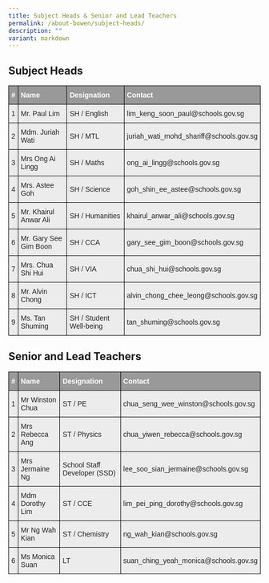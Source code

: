 ```yaml
---
title: Subject Heads & Senior and Lead Teachers
permalink: /about-bowen/subject-heads/
description: ""
variant: markdown
---
```

<style type="text/css">
.tg  {border-collapse:collapse;border-spacing:0;}
.tg td{border-color:black;border-style:solid;border-width:1px;font-family:Arial, sans-serif;font-size:14px;
  overflow:hidden;padding:10px 5px;word-break:normal;}
.tg th{border-color:black;border-style:solid;border-width:1px;font-family:Arial, sans-serif;font-size:14px;
  font-weight:normal;overflow:hidden;padding:10px 5px;word-break:normal;}
.tg .tg-fxx4{background-color:#ECECEC;color:#222;text-align:left;vertical-align:middle}
.tg .tg-2hhi{background-color:#999;color:#FFF;font-weight:bold;text-align:left;vertical-align:top}
</style>

## Subject Heads
<table class="tg">
<thead>
  <tr>
    <th class="tg-2hhi">#</th>
    <th class="tg-2hhi">Name</th>
    <th class="tg-2hhi">Designation</th>
    <th class="tg-2hhi">Contact</th>
  </tr>
</thead>
<tbody>
  <tr>
    <td class="tg-fxx4"><span style="color:#222"> 1</span></td>
    <td class="tg-fxx4"><span style="color:#222">Mr. Paul Lim </span></td>
    <td class="tg-fxx4"><span style="color:#222">SH / English </span></td>
    <td class="tg-fxx4"><span style="color:#222">lim_keng_soon_paul@schools.gov.sg </span></td>
  </tr>
  <tr>
    <td class="tg-fxx4"><span style="color:#222"> 2</span></td>
    <td class="tg-fxx4"><span style="color:#222">Mdm. Juriah Wati</span></td>
    <td class="tg-fxx4"><span style="color:#222">SH / MTL </span></td>
    <td class="tg-fxx4"><span style="color:#222">juriah_wati_mohd_shariff@schools.gov.sg</span></td>
  </tr>
  <tr>
    <td class="tg-fxx4"><span style="color:#222"> 3</span></td>
    <td class="tg-fxx4"><span style="color:#222">Mrs Ong Ai Lingg </span></td>
    <td class="tg-fxx4"><span style="color:#222">SH / Maths</span></td>
    <td class="tg-fxx4"><span style="color:#222">ong_ai_lingg@schools.gov.sg </span></td>
  </tr>
  <tr>
    <td class="tg-fxx4"><span style="color:#222"> 4</span></td>
    <td class="tg-fxx4"><span style="color:#222">Mrs. Astee Goh</span><br></td>
    <td class="tg-fxx4"><span style="color:#222">SH / Science </span></td>
    <td class="tg-fxx4"><span style="color:#222">goh_shin_ee_astee@schools.gov.sg</span></td>
  </tr>
  <tr>
    <td class="tg-fxx4"><span style="color:#222"> 5</span></td>
    <td class="tg-fxx4"><span style="color:#222">Mr. Khairul Anwar Ali </span></td>
    <td class="tg-fxx4"><span style="color:#222">SH / Humanities </span></td>
    <td class="tg-fxx4"><span style="color:#222">khairul_anwar_ali@schools.gov.sg</span></td>
  </tr>
  <tr>
    <td class="tg-fxx4"><span style="color:#222"> 6</span></td>
    <td class="tg-fxx4"><span style="color:#222">Mr. Gary See Gim Boon </span></td>
    <td class="tg-fxx4"><span style="color:#222">SH / CCA</span></td>
    <td class="tg-fxx4"><span style="color:#222">gary_see_gim_boon@schools.gov.sg</span></td>
  </tr>
  <tr>
    <td class="tg-fxx4"><span style="color:#222"> 7</span></td>
    <td class="tg-fxx4"><span style="color:#222">Mrs. Chua Shi Hui</span></td>
    <td class="tg-fxx4"><span style="color:#222">SH / VIA</span></td>
    <td class="tg-fxx4"><span style="color:#222">chua_shi_hui@schools.gov.sg</span></td>
  </tr>
  <tr>
    <td class="tg-fxx4"><span style="color:#222"> 8</span></td>
    <td class="tg-fxx4"><span style="color:#222">Mr. Alvin Chong </span></td>
    <td class="tg-fxx4"><span style="color:#222">SH / ICT</span></td>
    <td class="tg-fxx4"><span style="color:#222">alvin_chong_chee_leong@schools.gov.sg </span></td>
  </tr>
  <tr>
    <td class="tg-fxx4"><span style="color:#222"> 9</span></td>
    <td class="tg-fxx4"><span style="color:#222">Ms. Tan Shuming </span></td>
    <td class="tg-fxx4"><span style="color:#222">SH / Student Well-being</span></td>
    <td class="tg-fxx4"><span style="color:#222">tan_shuming@schools.gov.sg</span></td>
  </tr>
</tbody>
</table>


## Senior and Lead Teachers
<table class="tg">
<thead>
  <tr>
    <th class="tg-2hhi">#</th>
    <th class="tg-2hhi">Name</th>
    <th class="tg-2hhi">Designation</th>
    <th class="tg-2hhi">Contact</th>
  </tr>
</thead>
<tbody>
  <tr>
    <td class="tg-fxx4"><span style="color:#222">1</span></td>
    <td class="tg-fxx4"><span style="color:#222">Mr Winston Chua</span></td>
    <td class="tg-fxx4"><span style="color:#222">ST / PE</span></td>
    <td class="tg-fxx4"><span style="color:#222">chua_seng_wee_winston@schools.gov.sg</span></td>
  </tr>
  <tr>
    <td class="tg-fxx4"><span style="color:#222">2</span></td>
    <td class="tg-fxx4"><span style="color:#222">Mrs Rebecca Ang</span></td>
    <td class="tg-fxx4"><span style="color:#222">ST / Physics</span></td>
    <td class="tg-fxx4"><span style="color:#222">chua_yiwen_rebecca@schools.gov.sg</span></td>
  </tr>
  <tr>
    <td class="tg-fxx4"><span style="color:#222">3</span></td>
    <td class="tg-fxx4"><span style="color:#222">Mrs Jermaine Ng</span></td>
    <td class="tg-fxx4"><span style="color:#222">School Staff Developer (SSD)</span></td>
    <td class="tg-fxx4"><span style="color:#222">lee_soo_sian_jermaine@schools.gov.sg</span></td>
  </tr>
  <tr>
    <td class="tg-fxx4"><span style="color:#222">4</span></td>
    <td class="tg-fxx4"><span style="color:#222">Mdm Dorothy Lim</span></td>
    <td class="tg-fxx4"><span style="color:#222">ST / CCE</span></td>
    <td class="tg-fxx4"><span style="color:#222">lim_pei_ping_dorothy@schools.gov.sg</span></td>
  </tr>
  <tr>
    <td class="tg-fxx4"><span style="color:#222">5</span></td>
    <td class="tg-fxx4"><span style="color:#222">Mr Ng Wah Kian</span></td>
    <td class="tg-fxx4"><span style="color:#222">ST / Chemistry</span></td>
    <td class="tg-fxx4"><span style="color:#222">ng_wah_kian@schools.gov.sg</span></td>
  </tr>
  <tr>
    <td class="tg-fxx4"><span style="color:#222">6</span></td>
    <td class="tg-fxx4"><span style="color:#222">Ms Monica Suan</span></td>
    <td class="tg-fxx4"><span style="color:#222">LT</span></td>
    <td class="tg-fxx4"><span style="color:#222">suan_ching_yeah_monica@schools.gov.sg</span></td>
  </tr>
</tbody>
</table>
